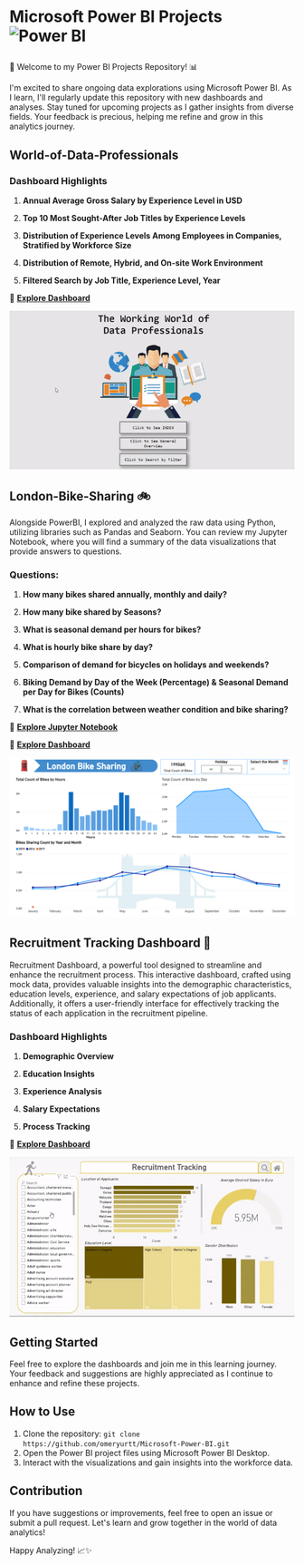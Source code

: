 # <p align="left">  Microsoft Power BI Projects <img src="https://profilinator.rishav.dev/skills-assets/powerbi.png" width="36" height="36" alt="Power BI" />  </p>

🚀 Welcome to my Power BI Projects Repository! 📊

I'm excited to share ongoing data explorations using Microsoft Power BI. As I learn, I'll regularly update this repository with new dashboards and analyses. Stay tuned for upcoming projects as I gather insights from diverse fields. Your feedback is precious, helping me refine and grow in this analytics journey.

## World-of-Data-Professionals
### Dashboard Highlights

1. **Annual Average Gross Salary by Experience Level in USD**

2. **Top 10 Most Sought-After Job Titles by Experience Levels**

3. **Distribution of Experience Levels Among Employees in Companies, Stratified by Workforce Size**

4. **Distribution of Remote, Hybrid, and On-site Work Environment**
   
5. **Filtered Search by Job Title, Experience Level, Year**

🔗 **[Explore Dashboard](Projects/World-of-Data-Professionals/World-of-Data-Professionals.pbix)**


![](Projects/World-of-Data-Professionals/ezgif.com-video-to-gif-converter.gif)

## London-Bike-Sharing 🚲

Alongside PowerBI, I explored and analyzed the raw data using Python, utilizing libraries such as Pandas and Seaborn. You can review my Jupyter Notebook, where you will find a summary of the data visualizations that provide answers to questions.

### Questions:

1. **How many bikes shared annually, monthly and daily?**

2. **How many bike shared by Seasons?**

3. **What is seasonal demand per hours for bikes?**
   
4. **What is hourly bike share by day?**
   
5. **Comparison of demand for bicycles on holidays and weekends?**

6. **Biking Demand by Day of the Week (Percentage) & Seasonal Demand per Day for Bikes (Counts)**

7. **What is the correlation between weather condition and bike sharing?**

🔗 **[Explore Jupyter Notebook](Projects/London-Bike-Sharing/london-bike-sharing-analysis.ipynb)**

🔗 **[Explore Dashboard](Projects/London-Bike-Sharing/London-Bikes-Sharing.pbix)**


   ![](Projects/London-Bike-Sharing/Screenshot.png)



## Recruitment Tracking Dashboard 💼

Recruitment Dashboard, a powerful tool designed to streamline and enhance the recruitment process. This interactive dashboard, crafted using mock data, provides valuable insights into the demographic characteristics, education levels, experience, and salary expectations of job applicants. Additionally, it offers a user-friendly interface for effectively tracking the status of each application in the recruitment pipeline.

### Dashboard Highlights

1. **Demographic Overview**

2. **Education Insights**

3. **Experience Analysis**

4. **Salary Expectations**

5. **Process Tracking**

🔗 **[Explore Dashboard](Projects/Recruitment-Tracking/Recrutiment%20Tracking.pbix)**


 ![](Projects/Recruitment-Tracking/gif.gif)




## Getting Started

Feel free to explore the dashboards and join me in this learning journey. Your feedback and suggestions are highly appreciated as I continue to enhance and refine these projects.


## How to Use

1. Clone the repository: `git clone https://github.com/omeryurtt/Microsoft-Power-BI.git`
2. Open the Power BI project files using Microsoft Power BI Desktop.
3. Interact with the visualizations and gain insights into the workforce data.

## Contribution

If you have suggestions or improvements, feel free to open an issue or submit a pull request. Let's learn and grow together in the world of data analytics!

Happy Analyzing! 📈✨
